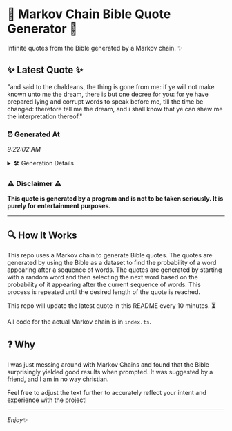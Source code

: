 # 📖 Markov Chain Bible Quote Generator 📖

Infinite quotes from the Bible generated by a Markov chain. ✨

## ✨ Latest Quote ✨
"and said to the chaldeans, the thing is gone from me: if ye will not make known unto me the dream, there is but one decree for you: for ye have prepared lying and corrupt words to speak before me, till the time be changed: therefore tell me the dream, and i shall know that ye can shew me the interpretation thereof."

### ⏰ Generated At
*9:22:02 AM*

<details>
    <summary>🛠️ Generation Details</summary>
    <p>
        <strong>🌱 Seed:</strong> and<br>
        <strong>🔄 Iterations:</strong> 61<br>
        <strong>📜 Context History:</strong><br>[ and ]: said<br>[ and, said ]: to<br>[ and, said, to ]: the<br>[ and, said, to, the ]: chaldeans,<br>[ and, said, to, the, chaldeans, ]: the<br>[ and, said, to, the, chaldeans,, the ]: thing<br>[ said, to, the, chaldeans,, the, thing ]: is<br>[ to, the, chaldeans,, the, thing, is ]: gone<br>[ the, chaldeans,, the, thing, is, gone ]: from<br>[ chaldeans,, the, thing, is, gone, from ]: me:<br>[ the, thing, is, gone, from, me: ]: if<br>[ thing, is, gone, from, me:, if ]: ye<br>[ is, gone, from, me:, if, ye ]: will<br>[ gone, from, me:, if, ye, will ]: not<br>[ from, me:, if, ye, will, not ]: make<br>[ me:, if, ye, will, not, make ]: known<br>[ if, ye, will, not, make, known ]: unto<br>[ ye, will, not, make, known, unto ]: me<br>[ will, not, make, known, unto, me ]: the<br>[ not, make, known, unto, me, the ]: dream,<br>[ make, known, unto, me, the, dream, ]: there<br>[ known, unto, me, the, dream,, there ]: is<br>[ unto, me, the, dream,, there, is ]: but<br>[ me, the, dream,, there, is, but ]: one<br>[ the, dream,, there, is, but, one ]: decree<br>[ dream,, there, is, but, one, decree ]: for<br>[ there, is, but, one, decree, for ]: you:<br>[ is, but, one, decree, for, you: ]: for<br>[ but, one, decree, for, you:, for ]: ye<br>[ one, decree, for, you:, for, ye ]: have<br>[ decree, for, you:, for, ye, have ]: prepared<br>[ for, you:, for, ye, have, prepared ]: lying<br>[ you:, for, ye, have, prepared, lying ]: and<br>[ for, ye, have, prepared, lying, and ]: corrupt<br>[ ye, have, prepared, lying, and, corrupt ]: words<br>[ have, prepared, lying, and, corrupt, words ]: to<br>[ prepared, lying, and, corrupt, words, to ]: speak<br>[ lying, and, corrupt, words, to, speak ]: before<br>[ and, corrupt, words, to, speak, before ]: me,<br>[ corrupt, words, to, speak, before, me, ]: till<br>[ words, to, speak, before, me,, till ]: the<br>[ to, speak, before, me,, till, the ]: time<br>[ speak, before, me,, till, the, time ]: be<br>[ before, me,, till, the, time, be ]: changed:<br>[ me,, till, the, time, be, changed: ]: therefore<br>[ till, the, time, be, changed:, therefore ]: tell<br>[ the, time, be, changed:, therefore, tell ]: me<br>[ time, be, changed:, therefore, tell, me ]: the<br>[ be, changed:, therefore, tell, me, the ]: dream,<br>[ changed:, therefore, tell, me, the, dream, ]: and<br>[ therefore, tell, me, the, dream,, and ]: i<br>[ tell, me, the, dream,, and, i ]: shall<br>[ me, the, dream,, and, i, shall ]: know<br>[ the, dream,, and, i, shall, know ]: that<br>[ dream,, and, i, shall, know, that ]: ye<br>[ and, i, shall, know, that, ye ]: can<br>[ i, shall, know, that, ye, can ]: shew<br>[ shall, know, that, ye, can, shew ]: me<br>[ know, that, ye, can, shew, me ]: the<br>[ that, ye, can, shew, me, the ]: interpretation<br>[ ye, can, shew, me, the, interpretation ]: thereof.<br>
    </p>
</details>

### ⚠️ Disclaimer ⚠️
**This quote is generated by a program and is not to be taken seriously. It is purely for entertainment purposes.**

---

## 🔍 How It Works

This repo uses a Markov chain to generate Bible quotes. The quotes are generated by using the Bible as a dataset to find the probability of a word appearing after a sequence of words. The quotes are generated by starting with a random word and then selecting the next word based on the probability of it appearing after the current sequence of words. This process is repeated until the desired length of the quote is reached.

This repo will update the latest quote in this README every 10 minutes. ⏳

All code for the actual Markov chain is in `index.ts`.

## ❓ Why

I was just messing around with Markov Chains and found that the Bible surprisingly yielded good results when prompted. 
It was suggested by a friend, and I am in no way christian.

Feel free to adjust the text further to accurately reflect your intent and experience with the project!

---

*Enjoy*✨
